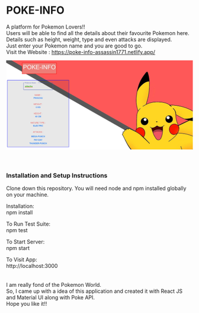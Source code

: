 # POKE-INFO
A platform for Pokemon Lovers!!
<br>
Users will be able to find all the details about their favourite Pokemon here.
<br>
Details such as height, weight, type and even attacks are displayed.
<br>
Just enter your Pokemon name and you are good to go.
<br>
Visit the Website : https://poke-info-assassin1771.netlify.app/
<!-- 
Project Status
(only necessary if incomplete)

Example:
This project is currently in development. Users can filter tweets by username and keyword and see visual data representation. Functionality to sort by additional parameters is in progress. -->

<img src="Screenshot (381).png">
<br>
<br>
<br>

### Installation and Setup Instructions

Clone down this repository. You will need node and npm installed globally on your machine.

Installation:
<br>
npm install

To Run Test Suite:
<br>
npm test

To Start Server:
<br>
npm start

To Visit App:
<br>
http://localhost:3000
<br>
<br>
<br>
I am really fond of the Pokemon World.
<br>
So, I came up with a idea of this application and created it with React JS and Material UI along with Poke API.
<br>
Hope you like it!!
